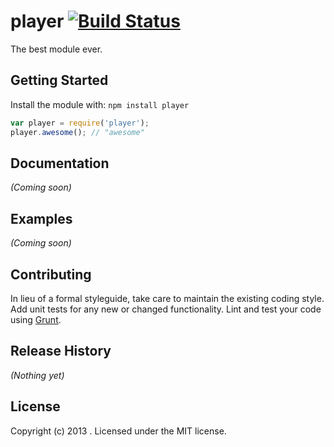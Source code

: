 # player [![Build Status](https://secure.travis-ci.org//player.png?branch=master)](http://travis-ci.org//player)

The best module ever.

## Getting Started
Install the module with: `npm install player`

```javascript
var player = require('player');
player.awesome(); // "awesome"
```

## Documentation
_(Coming soon)_

## Examples
_(Coming soon)_

## Contributing
In lieu of a formal styleguide, take care to maintain the existing coding style. Add unit tests for any new or changed functionality. Lint and test your code using [Grunt](http://gruntjs.com/).

## Release History
_(Nothing yet)_

## License
Copyright (c) 2013 . Licensed under the MIT license.
